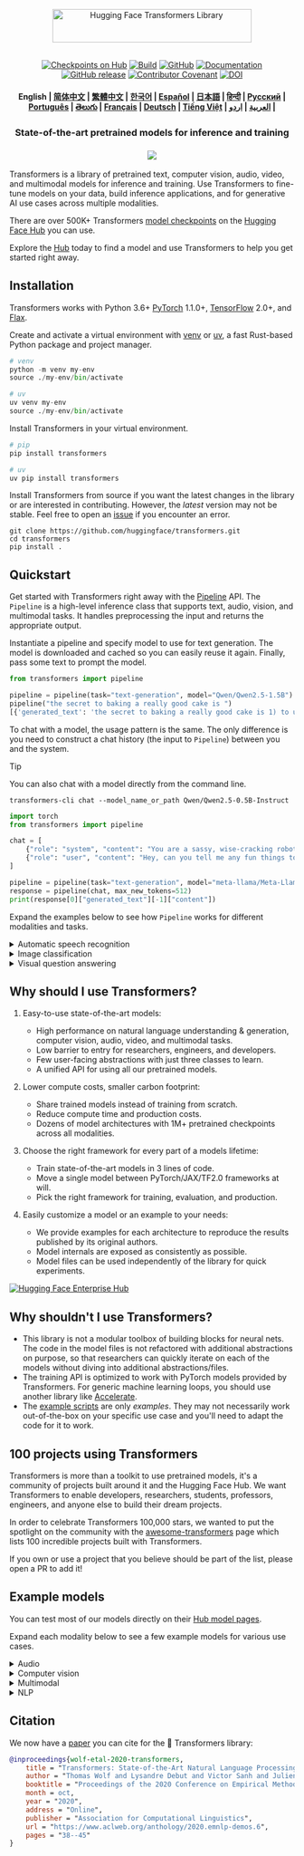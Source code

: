 <!---
Copyright 2020 The HuggingFace Team. All rights reserved.

Licensed under the Apache License, Version 2.0 (the "License");
you may not use this file except in compliance with the License.
You may obtain a copy of the License at

    http://www.apache.org/licenses/LICENSE-2.0

Unless required by applicable law or agreed to in writing, software
distributed under the License is distributed on an "AS IS" BASIS,
WITHOUT WARRANTIES OR CONDITIONS OF ANY KIND, either express or implied.
See the License for the specific language governing permissions and
limitations under the License.
-->

<p align="center">
  <picture>
    <source media="(prefers-color-scheme: dark)" srcset="https://huggingface.co/datasets/huggingface/documentation-images/raw/main/transformers-logo-dark.svg">
    <source media="(prefers-color-scheme: light)" srcset="https://huggingface.co/datasets/huggingface/documentation-images/raw/main/transformers-logo-light.svg">
    <img alt="Hugging Face Transformers Library" src="https://huggingface.co/datasets/huggingface/documentation-images/raw/main/transformers-logo-light.svg" width="352" height="59" style="max-width: 100%;">
  </picture>
  <br/>
  <br/>
</p>

<p align="center">
    <a href="https://huggingface.com/models"><img alt="Checkpoints on Hub" src="https://img.shields.io/endpoint?url=https://huggingface.co/api/shields/models&color=brightgreen"></a>
    <a href="https://circleci.com/gh/huggingface/transformers"><img alt="Build" src="https://img.shields.io/circleci/build/github/huggingface/transformers/main"></a>
    <a href="https://github.com/huggingface/transformers/blob/main/LICENSE"><img alt="GitHub" src="https://img.shields.io/github/license/huggingface/transformers.svg?color=blue"></a>
    <a href="https://huggingface.co/docs/transformers/index"><img alt="Documentation" src="https://img.shields.io/website/http/huggingface.co/docs/transformers/index.svg?down_color=red&down_message=offline&up_message=online"></a>
    <a href="https://github.com/huggingface/transformers/releases"><img alt="GitHub release" src="https://img.shields.io/github/release/huggingface/transformers.svg"></a>
    <a href="https://github.com/huggingface/transformers/blob/main/CODE_OF_CONDUCT.md"><img alt="Contributor Covenant" src="https://img.shields.io/badge/Contributor%20Covenant-v2.0%20adopted-ff69b4.svg"></a>
    <a href="https://zenodo.org/badge/latestdoi/155220641"><img src="https://zenodo.org/badge/155220641.svg" alt="DOI"></a>
</p>

<h4 align="center">
    <p>
        <b>English</b> |
        <a href="https://github.com/huggingface/transformers/blob/main/i18n/README_zh-hans.md">简体中文</a> |
        <a href="https://github.com/huggingface/transformers/blob/main/i18n/README_zh-hant.md">繁體中文</a> |
        <a href="https://github.com/huggingface/transformers/blob/main/i18n/README_ko.md">한국어</a> |
        <a href="https://github.com/huggingface/transformers/blob/main/i18n/README_es.md">Español</a> |
        <a href="https://github.com/huggingface/transformers/blob/main/i18n/README_ja.md">日本語</a> |
        <a href="https://github.com/huggingface/transformers/blob/main/i18n/README_hd.md">हिन्दी</a> |
        <a href="https://github.com/huggingface/transformers/blob/main/i18n/README_ru.md">Русский</a> |
        <a href="https://github.com/huggingface/transformers/blob/main/i18n/README_pt-br.md">Рortuguês</a> |
        <a href="https://github.com/huggingface/transformers/blob/main/i18n/README_te.md">తెలుగు</a> |
        <a href="https://github.com/huggingface/transformers/blob/main/i18n/README_fr.md">Français</a> |
        <a href="https://github.com/huggingface/transformers/blob/main/i18n/README_de.md">Deutsch</a> |
        <a href="https://github.com/huggingface/transformers/blob/main/i18n/README_vi.md">Tiếng Việt</a> |
        <a href="https://github.com/huggingface/transformers/blob/main/i18n/README_ar.md">العربية</a> |
        <a href="https://github.com/huggingface/transformers/blob/main/i18n/README_ur.md">اردو</a> |
    </p>
</h4>

<h3 align="center">
    <p>State-of-the-art pretrained models for inference and training</p>
</h3>

<h3 align="center">
    <a href="https://hf.co/course"><img src="https://huggingface.co/datasets/huggingface/documentation-images/resolve/main/course_banner.png"></a>
</h3>

Transformers is a library of pretrained text, computer vision, audio, video, and multimodal models for inference and training. Use Transformers to fine-tune models on your data, build inference applications, and for generative AI use cases across multiple modalities.

There are over 500K+ Transformers [model checkpoints](https://huggingface.co/models?library=transformers&sort=trending) on the [Hugging Face Hub](https://huggingface.com/models) you can use.

Explore the [Hub](https://huggingface.com/) today to find a model and use Transformers to help you get started right away.

## Installation

Transformers works with Python 3.6+ [PyTorch](https://pytorch.org/get-started/locally/) 1.1.0+, [TensorFlow](https://www.tensorflow.org/install/pip) 2.0+, and [Flax](https://flax.readthedocs.io/en/latest/).

Create and activate a virtual environment with [venv](https://docs.python.org/3/library/venv.html) or [uv](https://docs.astral.sh/uv/), a fast Rust-based Python package and project manager.

```py
# venv
python -m venv my-env
source ./my-env/bin/activate

# uv
uv venv my-env
source ./my-env/bin/activate
```

Install Transformers in your virtual environment.

```py
# pip
pip install transformers

# uv
uv pip install transformers
```

Install Transformers from source if you want the latest changes in the library or are interested in contributing. However, the *latest* version may not be stable. Feel free to open an [issue](https://github.com/huggingface/transformers/issues) if you encounter an error.

```shell
git clone https://github.com/huggingface/transformers.git
cd transformers
pip install .
```

## Quickstart

Get started with Transformers right away with the [Pipeline](https://huggingface.co/docs/transformers/pipeline_tutorial) API. The `Pipeline` is a high-level inference class that supports text, audio, vision, and multimodal tasks. It handles preprocessing the input and returns the appropriate output.

Instantiate a pipeline and specify model to use for text generation. The model is downloaded and cached so you can easily reuse it again. Finally, pass some text to prompt the model.

```py
from transformers import pipeline

pipeline = pipeline(task="text-generation", model="Qwen/Qwen2.5-1.5B")
pipeline("the secret to baking a really good cake is ")
[{'generated_text': 'the secret to baking a really good cake is 1) to use the right ingredients and 2) to follow the recipe exactly. the recipe for the cake is as follows: 1 cup of sugar, 1 cup of flour, 1 cup of milk, 1 cup of butter, 1 cup of eggs, 1 cup of chocolate chips. if you want to make 2 cakes, how much sugar do you need? To make 2 cakes, you will need 2 cups of sugar.'}]
```

To chat with a model, the usage pattern is the same. The only difference is you need to construct a chat history (the input to `Pipeline`) between you and the system.

> [!TIP]
> You can also chat with a model directly from the command line.
> ```shell
> transformers-cli chat --model_name_or_path Qwen/Qwen2.5-0.5B-Instruct
> ```

```py
import torch
from transformers import pipeline

chat = [
    {"role": "system", "content": "You are a sassy, wise-cracking robot as imagined by Hollywood circa 1986."},
    {"role": "user", "content": "Hey, can you tell me any fun things to do in New York?"}
]

pipeline = pipeline(task="text-generation", model="meta-llama/Meta-Llama-3-8B-Instruct", torch_dtype=torch.bfloat16, device_map="auto")
response = pipeline(chat, max_new_tokens=512)
print(response[0]["generated_text"][-1]["content"])
```

Expand the examples below to see how `Pipeline` works for different modalities and tasks.

<details>
<summary>Automatic speech recognition</summary>

```py
from transformers import pipeline

pipeline = pipeline(task="automatic-speech-recognition", model="openai/whisper-large-v3")
pipeline("https://huggingface.co/datasets/Narsil/asr_dummy/resolve/main/mlk.flac")
{'text': ' I have a dream that one day this nation will rise up and live out the true meaning of its creed.'}
```

</details>

<details>
<summary>Image classification</summary>

<h3 align="center">
    <a><img src="https://huggingface.co/datasets/Narsil/image_dummy/raw/main/parrots.png"></a>
</h3>

```py
from transformers import pipeline

pipeline = pipeline(task="image-classification", model="facebook/dinov2-small-imagenet1k-1-layer")
pipeline("https://huggingface.co/datasets/Narsil/image_dummy/raw/main/parrots.png")
[{'label': 'macaw', 'score': 0.997848391532898},
 {'label': 'sulphur-crested cockatoo, Kakatoe galerita, Cacatua galerita',
  'score': 0.0016551691805943847},
 {'label': 'lorikeet', 'score': 0.00018523589824326336},
 {'label': 'African grey, African gray, Psittacus erithacus',
  'score': 7.85409429227002e-05},
 {'label': 'quail', 'score': 5.502637941390276e-05}]
```

</details>

<details>
<summary>Visual question answering</summary>


<h3 align="center">
    <a><img src="https://huggingface.co/datasets/huggingface/documentation-images/resolve/main/transformers/tasks/idefics-few-shot.jpg"></a>
</h3>

```py
from transformers import pipeline

pipeline = pipeline(task="visual-question-answering", model="Salesforce/blip-vqa-base")
pipeline(
    image="https://huggingface.co/datasets/huggingface/documentation-images/resolve/main/transformers/tasks/idefics-few-shot.jpg",
    question="What is in the image?",
)
[{'answer': 'statue of liberty'}]
```

</details>

## Why should I use Transformers?

1. Easy-to-use state-of-the-art models:
    - High performance on natural language understanding & generation, computer vision, audio, video, and multimodal tasks.
    - Low barrier to entry for researchers, engineers, and developers.
    - Few user-facing abstractions with just three classes to learn.
    - A unified API for using all our pretrained models.

1. Lower compute costs, smaller carbon footprint:
    - Share trained models instead of training from scratch.
    - Reduce compute time and production costs.
    - Dozens of model architectures with 1M+ pretrained checkpoints across all modalities.

1. Choose the right framework for every part of a models lifetime:
    - Train state-of-the-art models in 3 lines of code.
    - Move a single model between PyTorch/JAX/TF2.0 frameworks at will.
    - Pick the right framework for training, evaluation, and production.

1. Easily customize a model or an example to your needs:
    - We provide examples for each architecture to reproduce the results published by its original authors.
    - Model internals are exposed as consistently as possible.
    - Model files can be used independently of the library for quick experiments.

<a target="_blank" href="https://huggingface.co/enterprise">
    <img alt="Hugging Face Enterprise Hub" src="https://github.com/user-attachments/assets/247fb16d-d251-4583-96c4-d3d76dda4925">
</a><br>

## Why shouldn't I use Transformers?

- This library is not a modular toolbox of building blocks for neural nets. The code in the model files is not refactored with additional abstractions on purpose, so that researchers can quickly iterate on each of the models without diving into additional abstractions/files.
- The training API is optimized to work with PyTorch models provided by Transformers. For generic machine learning loops, you should use another library like [Accelerate](https://huggingface.co/docs/accelerate).
- The [example scripts]((https://github.com/huggingface/transformers/tree/main/examples)) are only *examples*. They may not necessarily work out-of-the-box on your specific use case and you'll need to adapt the code for it to work.

## 100 projects using Transformers

Transformers is more than a toolkit to use pretrained models, it's a community of projects built around it and the
Hugging Face Hub. We want Transformers to enable developers, researchers, students, professors, engineers, and anyone
else to build their dream projects.

In order to celebrate Transformers 100,000 stars, we wanted to put the spotlight on the
community with the [awesome-transformers](./awesome-transformers.md) page which lists 100
incredible projects built with Transformers.

If you own or use a project that you believe should be part of the list, please open a PR to add it!

## Example models

You can test most of our models directly on their [Hub model pages](https://huggingface.co/models).

Expand each modality below to see a few example models for various use cases.

<details>
<summary>Audio</summary>

- Audio classification with [Whisper](https://huggingface.co/openai/whisper-large-v3-turbo)
- Automatic speech recognition with [Moonshine](https://huggingface.co/UsefulSensors/moonshine)
- Keyword spotting with [Wav2Vec2](https://huggingface.co/superb/wav2vec2-base-superb-ks)
- Speech to speech generation with [Moshi](https://huggingface.co/kyutai/moshiko-pytorch-bf16)
- Text to audio with [MusicGen](https://huggingface.co/facebook/musicgen-large)
- Text to speech with [Bark](https://huggingface.co/suno/bark)

</details>

<details>
<summary>Computer vision</summary>

- Automatic mask generation with [SAM](https://huggingface.co/facebook/sam-vit-base)
- Depth estimation with [DepthPro](https://huggingface.co/apple/DepthPro-hf)
- Image classification with [DINO v2](https://huggingface.co/facebook/dinov2-base)
- Keypoint detection with [SuperGlue](https://huggingface.co/magic-leap-community/superglue_outdoor)
- Object detection with [RT-DETRv2](https://huggingface.co/PekingU/rtdetr_v2_r50vd)
- Universal segmentation with [OneFormer](https://huggingface.co/shi-labs/oneformer_ade20k_swin_large)
- Video classification with [VideoMAE](https://huggingface.co/MCG-NJU/videomae-large)

</details>

<details>
<summary>Multimodal</summary>

- Audio or text to text with [Qwen2-Audio](https://huggingface.co/Qwen/Qwen2-Audio-7B)
- Document question answering with [LayoutLMv3](https://huggingface.co/microsoft/layoutlmv3-base)
- Image or text to text with [Qwen-VL](https://huggingface.co/Qwen/Qwen2.5-VL-3B-Instruct)
- Image captioning with [Llava](https://huggingface.co/llava-hf/llava-1.5-7b-hf)
- Table question answering with [TAPAS](https://huggingface.co/google/tapas-base)
- Unified multimodal understanding and generation with [Emu3](https://huggingface.co/BAAI/Emu3-Gen)
- Vision to text with [Llava-OneVision](https://huggingface.co/llava-hf/llava-onevision-qwen2-0.5b-ov-hf)
- Visual question answering with [BLIP-2](https://huggingface.co/Salesforce/blip2-opt-2.7b)

</details>

<details>
<summary>NLP</summary>

- Masked word completion with [ModernBERT](https://huggingface.co/answerdotai/ModernBERT-base)
- Named entity recognition with [Gemma](https://huggingface.co/google/gemma-2-2b)
- Question answering with [Mixtral](https://huggingface.co/mistralai/Mixtral-8x7B-v0.1)
- Summarization with [BART](https://huggingface.co/facebook/bart-large-cnn)
- Translation with [T5](https://huggingface.co/google-t5/t5-base)
- Text generation with [Llama](https://huggingface.co/meta-llama/Llama-3.2-1B)
- Text classification with [Qwen](https://huggingface.co/Qwen/Qwen2.5-0.5B)

</details>

## Citation

We now have a [paper](https://www.aclweb.org/anthology/2020.emnlp-demos.6/) you can cite for the 🤗 Transformers library:
```bibtex
@inproceedings{wolf-etal-2020-transformers,
    title = "Transformers: State-of-the-Art Natural Language Processing",
    author = "Thomas Wolf and Lysandre Debut and Victor Sanh and Julien Chaumond and Clement Delangue and Anthony Moi and Pierric Cistac and Tim Rault and Rémi Louf and Morgan Funtowicz and Joe Davison and Sam Shleifer and Patrick von Platen and Clara Ma and Yacine Jernite and Julien Plu and Canwen Xu and Teven Le Scao and Sylvain Gugger and Mariama Drame and Quentin Lhoest and Alexander M. Rush",
    booktitle = "Proceedings of the 2020 Conference on Empirical Methods in Natural Language Processing: System Demonstrations",
    month = oct,
    year = "2020",
    address = "Online",
    publisher = "Association for Computational Linguistics",
    url = "https://www.aclweb.org/anthology/2020.emnlp-demos.6",
    pages = "38--45"
}
```

